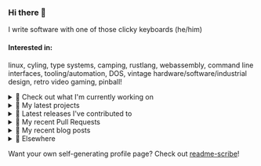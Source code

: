### Hi there 👋

I write software with one of those clicky keyboards (he/him)

#### Interested in:
linux, cyling, type systems, camping, rustlang, webassembly, command line interfaces, tooling/automation, DOS, vintage hardware/software/industrial design, retro video gaming, pinball!

<details><summary>👀 Check out what I'm currently working on</summary><br />

- [MetaMask/contract-metadata](https://github.com/MetaMask/contract-metadata) - A mapping of ethereum contract addresses to broadly accepted icons for those addresses. (today)
- [MetaMask/noble-secp256k1-compat-wrapper](https://github.com/MetaMask/noble-secp256k1-compat-wrapper) - A wrapper to directly resolve `ethereum-cryptography/secp256k1-compat` which uses the light and fast @noble/secp256k1 pure js implementation (1 day ago)
- [MetaMask/controllers](https://github.com/MetaMask/controllers) - Collection of platform-agnostic modules for creating secure data models for cryptocurrency wallets (1 day ago)
- [MetaMask/action-publish-release](https://github.com/MetaMask/action-publish-release) -  (1 week ago)
- [MetaMask/snaps-skunkworks](https://github.com/MetaMask/snaps-skunkworks) - Monorepo for Snaps dependencies. (1 week ago)
</details>

<details><summary>🌱 My latest projects</summary><br />

- [rickycodes/kitties](https://github.com/rickycodes/kitties) - micro site to browse CryptoKitties
- [rickycodes/pve-no-subscription](https://github.com/rickycodes/pve-no-subscription) - Proxmox VE No-Subscription Removal
- [rickycodes/ftse-rs](https://github.com/rickycodes/ftse-rs) - scrape and filter hl.co.uk market summaries
- [rickycodes/card](https://github.com/rickycodes/card) - npx business card built with rust targeting wasm
- [rickycodes/dat-proxy-browser](https://github.com/rickycodes/dat-proxy-browser) - Rough sketch of a decentralised (supporting DAT) mobile web browser built with react-native
</details>

<details><summary>🔭 Latest releases I've contributed to</summary><br />

- [MetaMask/contract-metadata](https://github.com/MetaMask/contract-metadata) ([v1.36.0](https://github.com/MetaMask/contract-metadata/releases/tag/v1.36.0), today) - A mapping of ethereum contract addresses to broadly accepted icons for those addresses.
- [MetaMask/noble-secp256k1-compat-wrapper](https://github.com/MetaMask/noble-secp256k1-compat-wrapper) ([v1.0.3](https://github.com/MetaMask/noble-secp256k1-compat-wrapper/releases/tag/v1.0.3), 1 day ago) - A wrapper to directly resolve `ethereum-cryptography/secp256k1-compat` which uses the light and fast @noble/secp256k1 pure js implementation
- [MetaMask/metamask-mobile](https://github.com/MetaMask/metamask-mobile) ([v5.5.0](https://github.com/MetaMask/metamask-mobile/releases/tag/v5.5.0), 2 days ago) - Mobile web browser providing access to websites that use the Ethereum blockchain
- [MetaMask/metamask-extension](https://github.com/MetaMask/metamask-extension) ([v10.18.2](https://github.com/MetaMask/metamask-extension/releases/tag/v10.18.2), 1 week ago) - :globe_with_meridians: :electric_plug: The MetaMask browser extension enables browsing Ethereum blockchain enabled websites
- [MetaMask/controllers](https://github.com/MetaMask/controllers) ([v30.2.0](https://github.com/MetaMask/controllers/releases/tag/v30.2.0), 2 weeks ago) - Collection of platform-agnostic modules for creating secure data models for cryptocurrency wallets
</details>

<details><summary>🔨 My recent Pull Requests</summary><br />

- [update `is-release` filter](https://github.com/MetaMask/noble-secp256k1-compat-wrapper/pull/8) on [MetaMask/noble-secp256k1-compat-wrapper](https://github.com/MetaMask/noble-secp256k1-compat-wrapper) (1 day ago)
- [update `is-release` filter](https://github.com/MetaMask/contract-metadata/pull/1072) on [MetaMask/contract-metadata](https://github.com/MetaMask/contract-metadata) (1 day ago)
- [update `is-release` filter](https://github.com/MetaMask/snaps-skunkworks/pull/677) on [MetaMask/snaps-skunkworks](https://github.com/MetaMask/snaps-skunkworks) (1 day ago)
- [update `is-release` filter](https://github.com/MetaMask/smart-transactions-controller/pull/89) on [MetaMask/smart-transactions-controller](https://github.com/MetaMask/smart-transactions-controller) (1 day ago)
- [update `is-release` filter](https://github.com/MetaMask/controllers/pull/888) on [MetaMask/controllers](https://github.com/MetaMask/controllers) (1 day ago)
</details>

<details><summary>📜 My recent blog posts</summary><br />

- [Publishing my Website to the peer-to-peer Web](//ricky.codes/blog/posts/publishing-to-the-peer-to-peer-web/) (3 years ago)
</details>

<details><summary>🔗 Elsewhere</summary><br />

- Web: https://ricky.codes
- Twitter: https://twitter.com/rickycodes
- Blog: https://ricky.codes/blog
</details>

Want your own self-generating profile page? Check out [readme-scribe](https://github.com/muesli/readme-scribe)!


